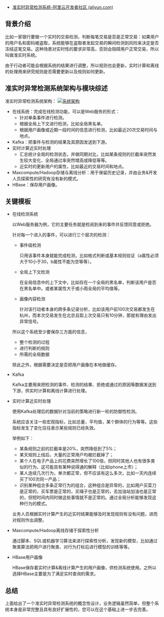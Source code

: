 - [准实时异常检测系统-阿里云开发者社区 (aliyun.com)](https://developer.aliyun.com/article/691494)

## 背景介绍

比如一家银行要做一个实时的交易检测，判断每笔交易是否是正常交易：如果用户的用户名和密码被盗取，系统能够在盗取者发起交易的瞬间检测到风险来决定是否冻结这笔交易。这种场景对实时性的要求非常高，否则会阻碍用户正常交易，所以叫做准实时系统。

由于行动者可能会根据系统的结果进行调整，所以规则也会更新，实时计算和离线的处理用来研究规则是否需要更新以及规则如何更新。

## 准实时异常检测系统架构与模块综述

准实时异常检测系统架构： 
[![系统架构](http://static-aliyun-doc.oss-cn-hangzhou.aliyuncs.com/assets/img/41080/154590817034506_zh-CN.png)](http://static-aliyun-doc.oss-cn-hangzhou.aliyuncs.com/assets/img/41080/154590817034506_zh-CN.png)

- 在线系统：完成在线检测功能，可以是Web服务的形式：
  - 针对单条事件进行检测。
  - 根据全局上下文进行检测，比如全局黑名单。
  - 根据用户画像或近期一段时间的信息进行检测，比如最近20次交易时间与地点。
- Kafka：把事件与检测的结果及其原因发送到下游。
- 实时计算近实时处理
  - 汇总统计全局的检测状态，并做同期对比，比如某条规则的拦截率突然发生较大变化、全局通过率突然增高或降低等等。
  - 近实时的更新用户的属性，比如最近的交易时间和地点。
- Maxcompute/Hadoop存储与离线分析：用于保留历史记录，并由业务&开发人员探索性的研究有没有新的模式。
- HBase：保存用户画像。

## 关键模板

- 在线检测系统

  以Web服务器为例，它的主要任务就是检阅到来的事件并反馈同意或拒绝。

  针对每一个进入的事件，可以进行三个层次的检测：

  - 事件级检测

    只用该事件本身就能完成检测，比如格式判断或基本规则验证（a属性必须大于10小于30，b属性不能为空等等）。

  - 全局上下文检测

    在全局信息中的上下文中，比如存在一个全局的黑名单，判断该用户是否在黑名单中。或者某属性大于或小雨全局的平均值等。

  - 画像内容检测

    针对该行动者本身的跨多条记录分析，比如该用户前100次交易都发生在杭州，而本次交易发生在北京且距上次交易只有10分钟，那就有理由发出异常信号。

  所以这个系统至少要保存三方面的信息，

  - 整个检测的过程
  - 进行判断的规则
  - 所需的全局数据

  除此之外，根据需要决定是否把用户画像在本地做缓存。

- Kafka

  Kafka主要用来把检测的事件、检测的结果、拒绝或通过的原因等数据发送到下游，供实时计算和离线计算进行处理。

- 实时计算近实时处理

  使用Kafka处理后的数据针对当前的策略进行新一轮的防御性检测。

  系统应该关注一些宏观指标，比如总量，平均值，某个群体的行为等等。这些指标发生了变化往往表示某些规则已经失效。

  举例如下：

  - 某条规则之前的拦截率是20%，突然降低到了5%；
  - 某天规则上线后，大量的正常用户均被拦截掉了；
  - 某个人在电子产品上的花费突然增长了100倍，但同时其他人也有很多类似的行为，这可能具有某种说得通的解释（比如iphone上市）；
  - 某人连续几次行为，单次都正常，但不应该有这么多次，比如一天内连续买了100次同一产品；
  - 识别某种组合多条正常行为的组合，这种组合是异常的，比如用户买菜刀是正常的，买车票是正常的，买绳子也是正常的，去加油站加油也是正常的，但短时间内同时做这些事情就不是正常的。通过全局分析能够发现这种行为的模式。

  业务人员根据实时计算产生的近实时结果能够及时发现规则有没有问题，进而对规则作出调整。

- Maxcompute/Hadoop离线存储于探索性分析

  通过脚本、SQL或机器学习算法来进行探索性分析，发现新的模型，比如通过聚类算法把用户进行聚类、对行为打标后进行模型的训练等等。

- HBase用户画像

  HBase保存着实时计算&离线计算产生的用户画像，供检测系统使用。之所以选择HBase主要是为了满足实时查询的需求。

## 总结

上面给出了一个准实时异常检测系统的概念性设计，业务逻辑虽然简单，但整个系统本身是非常完整且具有良好扩展性的，您可以在这个基础上进一步去完善。